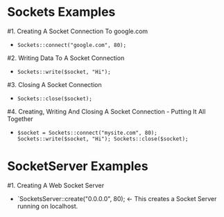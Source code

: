 # Sockets Examples


#1. Creating A Socket Connection To google.com

- `Sockets::connect("google.com", 80);`

#2. Writing Data To A Socket Connection

- `Sockets::write($socket, "Hi");`

#3. Closing A Socket Connection

- `Sockets::close($socket);`

#4. Creating, Writing And Closing A Socket Connection - Putting It All Together

- `$socket = Sockets::connect("mysite.com", 80); Sockets::write($socket, "Hi"); Sockets::close($socket);`


# SocketServer Examples

#1. Creating A Web Socket Server

- `SocketsServer::create("0.0.0.0", 80); <- This creates a Socket Server running on localhost.

